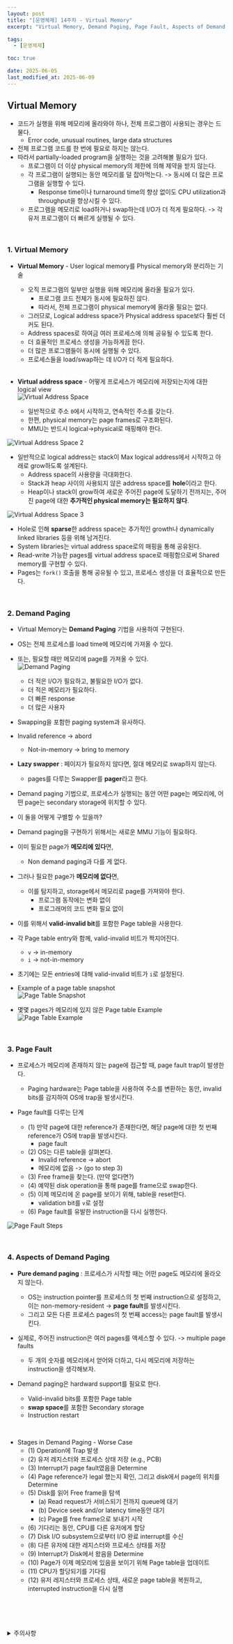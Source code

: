 ```yaml
---
layout: post
title: "[운영체제] 14주차 - Virtual Memory"
excerpt: "Virtual Memory, Demand Paging, Page Fault, Aspects of Demand Paging"

tags:
  - [운영체제]

toc: true

date: 2025-06-05
last_modified_at: 2025-06-09
---
```

## Virtual Memory
- 코드가 실행을 위해 메모리에 올라와야 하나, 전체 프로그램이 사용되는 경우는 드물다.  
  - Error code, unusual routines, large data structures  
- 전체 프로그램 코드를 한 번에 필요로 하지는 않는다.
- 따라서 partially-loaded program을 실행하는 것을 고려해볼 필요가 있다.
  - 프로그램이 더 이상 physical memory의 제한에 의해 제약을 받지 않는다.
  - 각 프로그램이 실행되는 동안 메모리를 덜 잡아먹는다. -> 동시에 더 많은 프로그램을 실행할 수 있다.
    - Response time이나 turnaround time의 향상 없이도 CPU utilization과 throughput을 향상시킬 수 있다.  
  - 프로그램을 메모리로 load하거나 swap하는데 I/O가 더 적게 필요하다. -> 각 유저 프로그램이 더 빠르게 실행될 수 있다.  

<br>

### 1. Virtual Memory  
- **Virtual Memory** - User logical memory를 Physical memory와 분리하는 기술  
  - 오직 프로그램의 일부만 실행을 위해 메모리에 올라올 필요가 있다.
    - 프로그램 코드 전체가 동시에 필요하진 않다.  
    - 따라서, 전체 프로그램이 physical memory에 올라올 필요는 없다.  
  - 그러므로,  Logical address space가 Physical address space보다 훨씬 더 커도 된다.  
  - Address spaces로 하여금 여러 프로세스에 의해 공유될 수 있도록 한다.  
  - 더 효율적인 프로세스 생성을 가능하게끔 한다.
  - 더 많은 프로그램들이 동시에 실행될 수 있다.
  - 프로세스들을 load/swap하는 데 I/O가 더 적게 필요하다.  

  <br>

- **Virtual address space** - 어떻게 프로세스가 메모리에 저장되는지에 대한 logical view  
![Virtual Address Space][def]
  - 일반적으로 주소 `0`에서 시작하고, 연속적인 주소를 갖는다.  
  - 한편, physical memory는 page frames로 구조화된다.  
  - MMU는 반드시 logical->physical로 매핑해야 한다.  

![Virtual Address Space 2][def2]  
  - 일반적으로 logical address는 stack이 Max logical address에서 시작하고 아래로 grow하도록 설계된다.  
    - Address space의 사용량을 극대화한다.  
    - Stack과 heap 사이의 사용되지 않은 address space를 **hole**이라고 한다.  
    - Heap이나 stack이 grow하여 새로운 주어진 page에 도달하기 전까지는, 주어진 page에 대한 **추가적인 physical memory는 필요하지 않다**.

![Virtual Address Space 3][def3]  
  - Hole로 인해 **sparse**한 address space는 추가적인 growth나 dynamically linked libraries 등을 위해 남겨진다.  
  - System libraries는 virtual address space로의 매핑을 통해 공유된다.  
  - Read-write 가능한 pages를 virtual address space로 매핑함으로써 Shared memory를 구현할 수 있다.  
  - Pages는 `fork()` 호출을 통해 공유될 수 있고, 프로세스 생성을 더 효율적으로 만든다.  

<br>

### 2. Demand Paging  
- Virtual Memory는 **Demand Paging** 기법을 사용하여 구현된다.
- OS는 전체 프로세스를 load time에 메모리에 가져올 수 있다.
- 또는, 필요할 때만 메모리에 page를 가져올 수 있다.  
![Demand Paging][def4]  
  - 더 적은 I/O가 필요하고, 불필요한 I/O가 없다.
  - 더 적은 메모리가 필요하다.
  - 더 빠른 response
  - 더 많은 사용자
- Swapping을 포함한 paging system과 유사하다.  
- Invalid reference -> abord
  - Not-in-memory -> bring to memory
- **Lazy swapper** : 페이지가 필요하지 않다면, 절대 메모리로 swap하지 않는다.  
  - pages를 다루는 Swapper를 **pager**라고 한다.

- Demand paging 기법으로, 프로세스가 실행되는 동안 어떤 page는 메모리에, 어떤 page는 secondary storage에 위치할 수 있다.  
- 이 둘을 어떻게 구별할 수 있을까?
- Demand paging을 구현하기 위해서는 새로운 MMU 기능이 필요하다.  
- 이미 필요한 page가 **메모리에 있다**면,  
  - Non demand paging과 다를 게 없다.
- 그러나 필요한 page가 **메모리에 없다**면,  
  - 이를 탐지하고, storage에서 메모리로 page를 가져와야 한다.
    - 프로그램 동작에는 변화 없이
    - 프로그래머의 코드 변화 필요 없이
- 이를 위해서 **valid-invalid bit**를 포함한 Page table을 사용한다.    

- 각 Page table entry와 함께, valid-invalid 비트가 짝지어진다.  
  - `v` -> in-memory
  - `i` -> not-in-memory
- 초기에는 모든 entries에 대해 valid-invalid 비트가 `i`로 설정된다.  
- Example of a page table snapshot  
![Page Table Snapshot][def5]  

- 몇몇 pages가 메모리에 있지 않은 Page table Example  
![Page Table Example][def6]  

<br>

### 3. Page Fault  
- 프로세스가 메모리에 존재하지 않는 page에 접근할 때, page fault trap이 발생한다.  
  - Paging hardware는 Page table을 사용하여 주소를 변환하는 동안, invalid bits를 감지하여 OS에 trap을 발생시킨다.  

- Page fault를 다루는 단계  
  - (1) 만약 page에 대한 reference가 존재한다면, 해당 page에 대한 첫 번째 reference가 OS에 trap을 발생시킨다.
    - page fault
  - (2) OS는 다른 table을 살펴본다.
    - Invalid reference -> abort
    - 메모리에 없음 -> (go to step 3)
  - (3) Free frame을 찾는다. (만약 없다면?)
  - (4) 예약된 disk operation을 통해 page를 frame으로 swap한다.
  - (5) 이제 메모리에 온 page를 보이기 위해, table을 reset한다.  
    - validation bit를 `v`로 설정
  - (6) Page fault를 유발한 instruction을 다시 실행한다.  

![Page Fault Steps][def7]  

<br>

### 4. Aspects of Demand Paging
- **Pure demand paging** : 프로세스가 시작할 때는 어떤 page도 메모리에 올라오지 않는다.  
  - OS는 instruction pointer를 프로세스의 첫 번째 instruction으로 설정하고, 이는 non-memory-resident -> **page fault**를 발생시킨다.  
  - 그리고 모든 다른 프로세스 pages의 첫 번째 access는 page fault를 발생시킨다.  

- 실제로, 주어진 instruction은 여러 pages를 액세스할 수 있다. -> multiple page faults  
  - 두 개의 숫자를 메모리에서 얻어와 더하고, 다시 메모리에 저장하는 instruction을 생각해보자.  

- Demand paging은 hardward support를 필요로 한다.
  - Valid-invalid bits를 포함한 Page table
  - **swap space**를 포함한 Secondary storage
  - Instruction restart  

<br>

- Stages in Demand Paging - Worse Case  
  - (1) Operation에 Trap 발생
  - (2) 유저 레지스터와 프로세스 상태 저장 (e.g., PCB)  
  - (3) Interrupt가 page fault였음을 Determine
  - (4) Page reference가 legal 했는지 확인, 그리고 disk에서 page의 위치를 Determine
  - (5) Disk를 읽어 Free frame을 탐색
    - (a) Read request가 서비스되기 전까지 queue에 대기
    - (b) Device seek and/or latency time동안 대기
    - (c) Page를 free frame으로 보내기 시작
  - (6) 기다리는 동안, CPU를 다른 유저에게 할당
  - (7) Disk I/O subsystem으로부터 I/O 완료 interrupt를 수신
  - (8) 다른 유저에 대한 레지스터와 프로세스 상태를 저장
  - (9) Interrupt가 Disk에서 왔음을 Determine
  - (10) Page가 이제 메모리에 있음을 보이기 위해 Page table을 업데이트
  - (11) CPU가 할당되기를 기다림
  - (12) 유저 레지스터와 프로세스 상태, 새로운 page table을 복원하고, interrupted instruction을 다시 실행  


<br>
<br>
<br>
<br>
<details>
<summary>주의사항</summary>
<div markdown="1">  

이 포스팅은 강원대학교 송원준 교수님의 운영체제 수업을 들으며 내용을 정리 한 것입니다.  
수업 내용에 대한 저작권은 교수님께 있으니,  
다른 곳으로의 무분별한 내용 복사를 자제해 주세요.  

</div>
</details>

[def]: https://i.imgur.com/cmHA2aj.png
[def2]: https://i.imgur.com/hs47XRb.png
[def3]: https://i.imgur.com/MxgsvPn.png
[def4]: https://i.imgur.com/j67RFrI.png
[def5]: https://i.imgur.com/hHraXgP.png
[def6]: https://i.imgur.com/S5pmhlu.png
[def7]: https://i.imgur.com/tUlPNF1.png